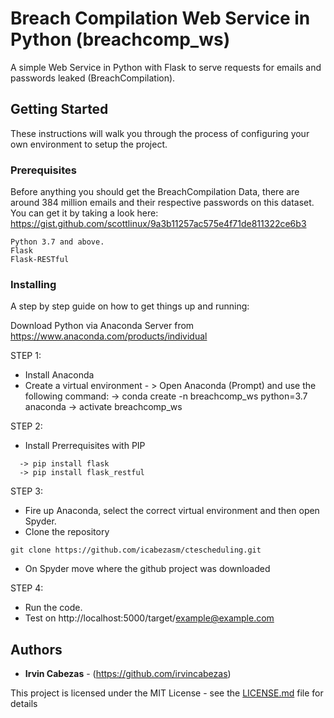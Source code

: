 # Breach Compilation Web Service in Python (breachcomp_ws)
A simple Web Service in Python with Flask to serve requests for emails and passwords leaked (BreachCompilation).

## Getting Started

These instructions will walk you through the process of configuring your own environment to setup the project.

### Prerequisites

Before anything you should get the BreachCompilation Data, there are around 384 million emails and their respective passwords on this dataset. You can get it by taking a look here: https://gist.github.com/scottlinux/9a3b11257ac575e4f71de811322ce6b3

```
Python 3.7 and above.
Flask
Flask-RESTful
```

### Installing

A step by step guide on how to get things up and running:

Download Python via Anaconda Server from https://www.anaconda.com/products/individual 

STEP 1:

- Install Anaconda
- Create a virtual environment - > Open Anaconda (Prompt) and use the following command:
  -> conda create -n breachcomp_ws python=3.7 anaconda
  -> activate breachcomp_ws

STEP 2:

- Install Prerrequisites with PIP
```
  -> pip install flask
  -> pip install flask_restful
```  

STEP 3: 

- Fire up Anaconda, select the correct virtual environment and then open Spyder. 
- Clone the repository
```
git clone https://github.com/icabezasm/ctescheduling.git
```
- On Spyder move where the github project was downloaded

STEP 4: 

- Run the code.
- Test on http://localhost:5000/target/example@example.com


## Authors

* **Irvin Cabezas** - (https://github.com/irvincabezas)

This project is licensed under the MIT License - see the [LICENSE.md](LICENSE.md) file for details
